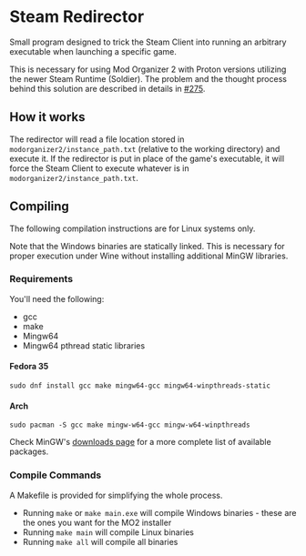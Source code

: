 # Steam Redirector

Small program designed to trick the Steam Client into running an arbitrary executable when launching a specific game.

This is necessary for using Mod Organizer 2 with Proton versions utilizing the newer Steam Runtime (Soldier). The problem and the thought process behind this solution are described in details in [#275](https://github.com/rockerbacon/modorganizer2-linux-installer/issues/275).

## How it works

The redirector will read a file location stored in `modorganizer2/instance_path.txt` (relative to the working directory) and execute it. If the redirector is put in place of the game's executable, it will force the Steam Client to execute whatever is in `modorganizer2/instance_path.txt`.

## Compiling

The following compilation instructions are for Linux systems only.

Note that the Windows binaries are statically linked. This is necessary for proper execution under Wine without installing additional MinGW libraries.

### Requirements

You'll need the following:
- gcc
- make
- Mingw64
- Mingw64 pthread static libraries

#### Fedora 35
```
sudo dnf install gcc make mingw64-gcc mingw64-winpthreads-static
```

#### Arch
```
sudo pacman -S gcc make mingw-w64-gcc mingw-w64-winpthreads
```

Check MinGW's [downloads page](https://www.mingw-w64.org/downloads/) for a more complete list of available packages.

### Compile Commands

A Makefile is provided for simplifying the whole process.

- Running `make` or `make main.exe` will compile Windows binaries - these are the ones you want for the MO2 installer
- Running `make main` will compile Linux binaries
- Running `make all` will compile all binaries

